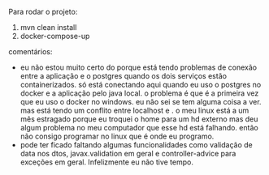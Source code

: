 Para rodar o projeto:

1. mvn clean install
2. docker-compose-up

comentários:
* eu não estou muito certo do porque está tendo problemas de conexão entre a aplicação
e o postgres quando os dois serviços estão containerizados. só está conectando aqui quando eu uso o
postgres no docker e a aplicação pelo java local. o problema é que é a primeira vez que eu uso
o docker no windows. eu não sei se tem alguma coisa a ver. mas está tendo um conflito entre
localhost e <container-name>. o meu linux está a um mês estragado porque eu troquei o home
para um hd externo mas deu algum problema no meu computador que esse hd está falhando.
então não consigo programar no linux que é onde eu programo.
* pode ter ficado faltando algumas funcionalidades como validação de
data nos dtos, javax.validation em geral e controller-advice para exceções em geral.
Infelizmente eu não tive tempo.